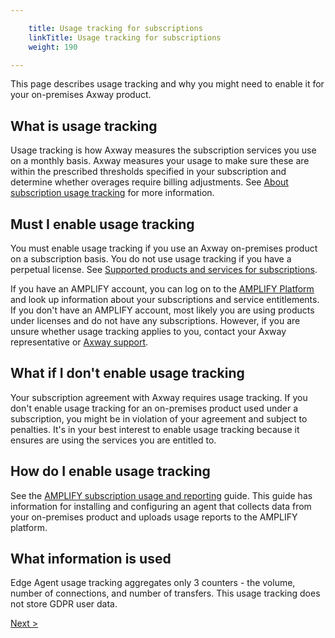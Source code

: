 ```yaml
---

    title: Usage tracking for subscriptions
    linkTitle: Usage tracking for subscriptions
    weight: 190

---
```

This page describes usage tracking and why you might need to enable it for your on-premises Axway product.

## What is usage tracking

Usage tracking is how Axway measures the subscription services you use on a monthly basis. Axway measures your usage to make sure these are within the prescribed thresholds specified in your subscription and determine whether overages require billing adjustments. See [About subscription usage tracking](https://docs.axway.com/bundle/subusage_en/page/about_subscription_usage_tracking.html) for more information.

## Must I enable usage tracking

You must enable usage tracking if you use an Axway on-premises product on a subscription basis. You do not use usage tracking if you have a perpetual license. See [Supported products and services for subscriptions](https://docs.axway.com/bundle/subusage_en/page/about_subscription_usage_tracking.html).

If you have an AMPLIFY account, you can log on to the [AMPLIFY Platform](https://platform.axway.com/) and look up information about your subscriptions and service entitlements. If you don't have an AMPLIFY account, most likely you are using products under licenses and do not have any subscriptions. However, if you are unsure whether usage tracking applies to you, contact your Axway representative or [Axway support](https://support.axway.com/).

## What if I don't enable usage tracking

Your subscription agreement with Axway requires usage tracking. If you don't enable usage tracking for an on-premises product used under a subscription, you might be in violation of your agreement and subject to penalties. It's in your best interest to enable usage tracking because it ensures are using the services you are entitled to.

## How do I enable usage tracking

See the [AMPLIFY subscription usage and reporting](https://docs.axway.com/bundle/subusage_en/page/amplify_subscription_usage_and_reporting.html) guide. This guide has information for installing and configuring an agent that collects data from your on-premises product and uploads usage reports to the AMPLIFY platform.

## What information is used

Edge Agent usage tracking aggregates only 3 counters - the volume, number of connections, and number of transfers. This usage tracking does not store GDPR user data.

[Next &gt;](edge_agent)
